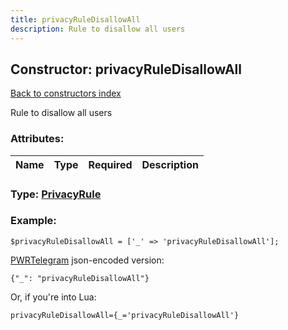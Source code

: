 ```yaml
---
title: privacyRuleDisallowAll
description: Rule to disallow all users
---
```

## Constructor: privacyRuleDisallowAll  
[Back to constructors index](index.md)



Rule to disallow all users

### Attributes:

| Name     |    Type       | Required | Description |
|----------|:-------------:|:--------:|------------:|



### Type: [PrivacyRule](../types/PrivacyRule.md)


### Example:

```
$privacyRuleDisallowAll = ['_' => 'privacyRuleDisallowAll'];
```  

[PWRTelegram](https://pwrtelegram.xyz) json-encoded version:

```
{"_": "privacyRuleDisallowAll"}
```


Or, if you're into Lua:  


```
privacyRuleDisallowAll={_='privacyRuleDisallowAll'}

```


